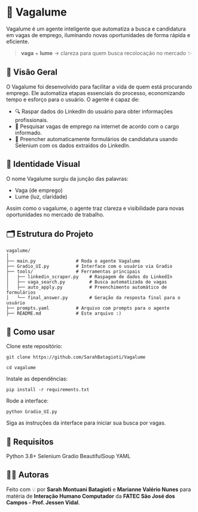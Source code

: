 # 🌟 Vagalume
Vagalume é um agente inteligente que automatiza a busca e candidatura em vagas de emprego, iluminando novas oportunidades de forma rápida e eficiente.


> **vaga** + **lume** → clareza para quem busca recolocação no mercado ✨

## 🧠 Visão Geral
O Vagalume foi desenvolvido para facilitar a vida de quem está procurando emprego. Ele automatiza etapas essenciais do processo, economizando tempo e esforço para o usuário. O agente é capaz de:

- 🔍 Raspar dados do LinkedIn do usuário para obter informações profissionais.
- 🧭 Pesquisar vagas de emprego na internet de acordo com o cargo informado.
- 📝 Preencher automaticamente formulários de candidatura usando Selenium com os dados extraídos do LinkedIn.

## 🎨 Identidade Visual

O nome Vagalume surgiu da junção das palavras:

- Vaga (de emprego)
- Lume (luz, claridade)

Assim como o vagalume, o agente traz clareza e visibilidade para novas oportunidades no mercado de trabalho.

## 🗂️ Estrutura do Projeto
```
vagalume/
│
├── main.py               # Roda o agente Vagalume
├── Gradio_UI.py          # Interface com o usuário via Gradio
├── tools/                # Ferramentas principais
│   ├── linkedin_scraper.py    # Raspagem de dados do LinkedIn
│   ├── vaga_search.py         # Busca automatizada de vagas
│   ├── auto_apply.py          # Preenchimento automático de formulários
│   └── final_answer.py        # Geração da resposta final para o usuário
├── prompts.yaml          # Arquivo com prompts para o agente
├── README.md             # Este arquivo :)
```

## 🚀 Como usar
Clone este repositório:

```
git clone https://github.com/SarahBatagioti/Vagalume
```
```
cd vagalume
```

Instale as dependências:

```
pip install -r requirements.txt
```
Rode a interface:

```
python Gradio_UI.py
```
Siga as instruções da interface para iniciar sua busca por vagas.

## 📌 Requisitos

Python 3.8+
Selenium
Gradio
BeautifulSoup
YAML

## 🧑‍💻 Autoras
Feito com 💡 por **Sarah Montuani Batagioti** e **Marianne Valério Nunes** para matéria de **Interação Humano Computador** da **FATEC São José dos Campos - Prof. Jessen Vidal**.
